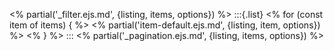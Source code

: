 <% partial('_filter.ejs.md', {listing, items, options}) %>
:::{.list}
<% for (const item of items) { %>
<% partial('item-default.ejs.md', {listing, item, options}) %>
<% } %>
:::
<% partial('_pagination.ejs.md', {listing, items, options}) %>
